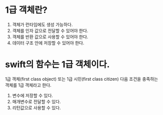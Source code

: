 # 1급 객체란?

1. 객체가 런타임에도 생성 가능하다.
2. 객체를 인자 값으로 전달할 수 있어야 한다.
3. 객체를 반환 값으로 사용할 수 있어야 한다.
4. 데이터 구조 안에 저장할 수 있어야 한다.

# swift의 함수는 1급 객체이다.
1급 객체(first class object) 또는 1급 시민(first class citizen)
다음 조건을 충족하는 객체를 1급 객체라고 한다.

1. 변수에 저장할 수 있다.
2. 매개변수로 전달할 수 있다.
3. 리턴값으로 사용할 수 있다.